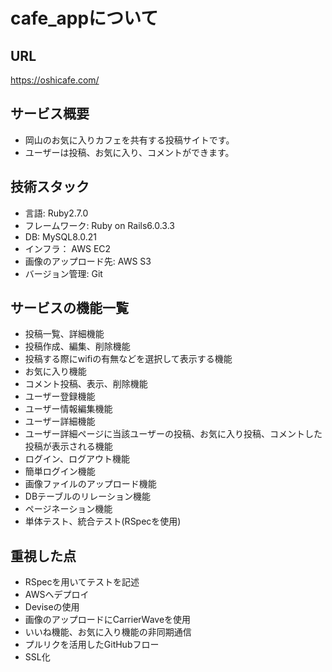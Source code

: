 # cafe_appについて

## URL
https://oshicafe.com/

## サービス概要
- 岡山のお気に入りカフェを共有する投稿サイトです。
- ユーザーは投稿、お気に入り、コメントができます。

## 技術スタック
- 言語: Ruby2.7.0
- フレームワーク: Ruby on Rails6.0.3.3
- DB: MySQL8.0.21
- インフラ： AWS EC2
- 画像のアップロード先: AWS S3
- バージョン管理: Git

## サービスの機能一覧
- 投稿一覧、詳細機能
- 投稿作成、編集、削除機能
- 投稿する際にwifiの有無などを選択して表示する機能
- お気に入り機能
- コメント投稿、表示、削除機能
- ユーザー登録機能
- ユーザー情報編集機能
- ユーザー詳細機能
- ユーザー詳細ページに当該ユーザーの投稿、お気に入り投稿、コメントした投稿が表示される機能
- ログイン、ログアウト機能
- 簡単ログイン機能
- 画像ファイルのアップロード機能
- DBテーブルのリレーション機能
- ページネーション機能
- 単体テスト、統合テスト(RSpecを使用)

## 重視した点
- RSpecを用いてテストを記述 
- AWSへデプロイ
- Deviseの使用 
- 画像のアップロードにCarrierWaveを使用 
- いいね機能、お気に入り機能の非同期通信
- プルリクを活用したGitHubフロー
- SSL化


